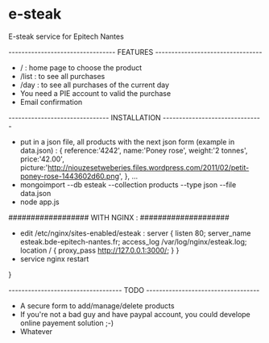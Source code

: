 e-steak
=======

E-steak service for Epitech Nantes

--------------------------------- FEATURES ---------------------------------
- / : home page to choose the product
- /list : to see all purchases
- /day : to see all purchases of the current day
- You need a PIE account to valid the purchase
- Email confirmation



------------------------------- INSTALLATION -------------------------------
- put in a json file, all products with the next json form (example in data.json) :
      {
	reference:'4242',
	name:'Poney rose',
	weight:'2 tonnes',
	price:'42.00',
	picture:'http://niouzesetweberies.files.wordpress.com/2011/02/petit-poney-rose-1443602d60.png',
      },
      ...
- mongoimport --db esteak --collection products --type json --file data.json
- node app.js

################## WITH NGINX : ####################
- edit /etc/nginx/sites-enabled/esteak :
    server {
    	   listen 80;
    	   server_name esteak.bde-epitech-nantes.fr;
    	   access_log /var/log/nginx/esteak.log;
    	   location / {
           	    proxy_pass    http://127.0.0.1:3000/;
    		    }
      	   }
- service nginx restart

}




----------------------------------- TODO -----------------------------------
- A secure form to add/manage/delete products
- If you're not a bad guy and have paypal account, you could develope online payement solution ;-)
- Whatever
